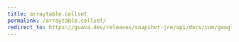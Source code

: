 ```yaml
---
title: arraytable.cellset
permalink: /arraytable.cellset/
redirect_to: https://guava.dev/releases/snapshot-jre/api/docs/com/google/common/collect/ArrayTable.html#cellSet--
---
```

